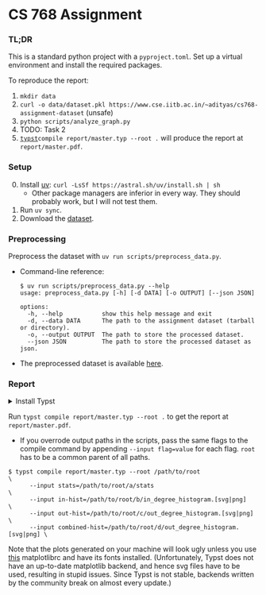 # CS 768 Assignment

### TL;DR

This is a standard python project with a `pyproject.toml`. Set up a virtual environment and install the required
packages.

To reproduce the report:

1. `mkdir data`
2. `curl -o data/dataset.pkl https://www.cse.iitb.ac.in/~adityas/cs768-assignment-dataset` (unsafe)
3. `python scripts/analyze_graph.py`
4. TODO: Task 2
5. [`typst`](https://github.com/typst/typst)`compile report/master.typ --root .`
   will produce the report at `report/master.pdf`.

### Setup

0. Install [uv](https://docs.astral.sh/uv/): `curl -LsSf https://astral.sh/uv/install.sh | sh`
   - Other package managers are inferior in every way. They should probably work, but I will not test them.
1. Run `uv sync`.
2. Download the [dataset](https://drive.google.com/file/d/1J73io_KqCoPEAlH3teLWGoZ78yk5n7ll/view?usp=sharing).

### Preprocessing

Preprocess the dataset with `uv run scripts/preprocess_data.py`.
  - Command-line reference:
    ```console
    $ uv run scripts/preprocess_data.py --help
    usage: preprocess_data.py [-h] [-d DATA] [-o OUTPUT] [--json JSON]

    options:
      -h, --help           show this help message and exit
      -d, --data DATA      The path to the assignment dataset (tarball or directory).
      -o, --output OUTPUT  The path to store the processed dataset.
      --json JSON          The path to store the processed dataset as json.
    ```
  - The preprocessed dataset is available
    [here](https://www.cse.iitb.ac.in/~adityas/cs768-assignment-dataset.pkl).

### Report

<details>
    <summary>Install Typst</summary>

- macOS: `brew install typst`

- Linux:
  - Install a Rust [toolchain](https://rustup.rs/) if you don't have it:
    ```console
    $ curl --proto '=https' --tlsv1.2 -sSf https://sh.rustup.rs | sh
    ```
  - After adding `cargo` to `PATH`:
    ```console
    $ cargo install --git https://github.com/typst/typst --locked typst-cli
    ```
</details>

Run `typst compile report/master.typ --root .` to get the report at `report/master.pdf`.

  - If you overrode output paths in the scripts, pass the same flags to the
    compile command by appending `--input flag=value` for each flag. `root` has
    to be a common parent of all paths.
  ```console
  $ typst compile report/master.typ --root /path/to/root                     \
        --input stats=/path/to/root/a/stats                                  \
        --input in-hist=/path/to/root/b/in_degree_histogram.[svg|png]        \
        --input out-hist=/path/to/root/c/out_degree_histogram.[svg|png]      \
        --input combined-hist=/path/to/root/d/out_degree_histogram.[svg|png] \
  ```
  Note that the plots generated on your machine will look ugly unless you use
  [this](https://github.com/adityasz/.dotfiles/blob/master/.config/matplotlib/matplotlibrc)
  matplotlibrc and have its fonts installed. (Unfortunately, Typst does not have
  an up-to-date matplotlib backend, and hence svg files have to be used,
  resulting in stupid issues. Since Typst is not stable, backends written by the
  community break on almost every update.)
